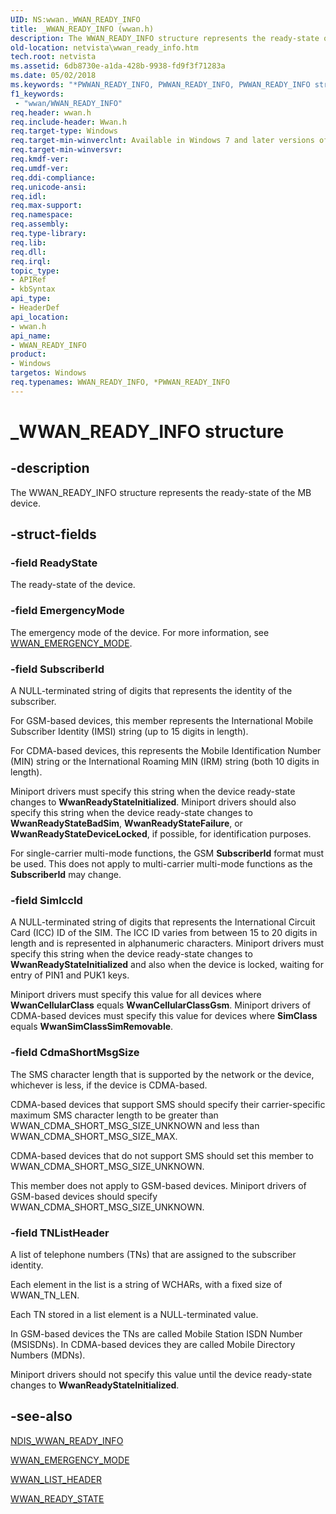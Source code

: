 ```yaml
---
UID: NS:wwan._WWAN_READY_INFO
title: _WWAN_READY_INFO (wwan.h)
description: The WWAN_READY_INFO structure represents the ready-state of the MB device.
old-location: netvista\wwan_ready_info.htm
tech.root: netvista
ms.assetid: 6db8730e-a1da-428b-9938-fd9f3f71283a
ms.date: 05/02/2018
ms.keywords: "*PWWAN_READY_INFO, PWWAN_READY_INFO, PWWAN_READY_INFO structure pointer [Network Drivers Starting with Windows Vista], WWAN_READY_INFO, WWAN_READY_INFO structure [Network Drivers Starting with Windows Vista], WwanRef_8ab0bf23-8ad9-4786-bf5e-013a23d9c16e.xml, _WWAN_READY_INFO, netvista.wwan_ready_info, wwan/PWWAN_READY_INFO, wwan/WWAN_READY_INFO"
f1_keywords:
 - "wwan/WWAN_READY_INFO"
req.header: wwan.h
req.include-header: Wwan.h
req.target-type: Windows
req.target-min-winverclnt: Available in Windows 7 and later versions of Windows.
req.target-min-winversvr: 
req.kmdf-ver: 
req.umdf-ver: 
req.ddi-compliance: 
req.unicode-ansi: 
req.idl: 
req.max-support: 
req.namespace: 
req.assembly: 
req.type-library: 
req.lib: 
req.dll: 
req.irql: 
topic_type:
- APIRef
- kbSyntax
api_type:
- HeaderDef
api_location:
- wwan.h
api_name:
- WWAN_READY_INFO
product:
- Windows
targetos: Windows
req.typenames: WWAN_READY_INFO, *PWWAN_READY_INFO
---
```


# _WWAN_READY_INFO structure


## -description


The WWAN_READY_INFO structure represents the ready-state of the MB device.


## -struct-fields




### -field ReadyState

The ready-state of the device.


### -field EmergencyMode

The emergency mode of the device. For more information, see <a href="https://docs.microsoft.com/windows-hardware/drivers/ddi/wwan/ne-wwan-_wwan_emergency_mode">WWAN_EMERGENCY_MODE</a>.


### -field SubscriberId

A NULL-terminated string of digits that represents the identity of the subscriber.

For GSM-based devices, this member represents the International Mobile Subscriber Identity (IMSI) string (up to 15 digits in length).

For CDMA-based devices, this represents the Mobile Identification Number (MIN) string or the International Roaming MIN (IRM) string (both 10 digits in length).

Miniport drivers must specify this string when the device ready-state changes to <b>WwanReadyStateInitialized</b>. Miniport drivers should also specify this string when the device ready-state changes to <b>WwanReadyStateBadSim</b>, <b>WwanReadyStateFailure</b>, or <b>WwanReadyStateDeviceLocked</b>, if possible, for identification purposes.

For single-carrier multi-mode functions, the GSM <b>SubscriberId</b> format must be used.  This does not apply to multi-carrier multi-mode functions as the <b>SubscriberId</b> may change.


### -field SimIccId

A NULL-terminated string of digits that represents the International Circuit Card (ICC) ID of the SIM. The ICC ID varies from between 15 to 20 digits in length and is represented in alphanumeric characters. Miniport drivers must specify this string when the device ready-state changes to <b>WwanReadyStateInitialized</b> and also when the device is locked, waiting for entry of PIN1 and PUK1 keys.

Miniport drivers must specify this value for all devices where <b>WwanCellularClass</b> equals <b>WwanCellularClassGsm</b>. Miniport drivers of CDMA-based devices must specify this value for devices where <b>SimClass</b> equals <b>WwanSimClassSimRemovable</b>.


### -field CdmaShortMsgSize

The SMS character length that is supported by the network or the device, whichever is less, if the device is CDMA-based.

CDMA-based devices that support SMS should specify their carrier-specific maximum SMS character length to be greater than WWAN_CDMA_SHORT_MSG_SIZE_UNKNOWN and less than WWAN_CDMA_SHORT_MSG_SIZE_MAX.

CDMA-based devices that do not support SMS should set this member to WWAN_CDMA_SHORT_MSG_SIZE_UNKNOWN.

This member does not apply to GSM-based devices. Miniport drivers of GSM-based devices should specify WWAN_CDMA_SHORT_MSG_SIZE_UNKNOWN.


### -field TNListHeader

A list of telephone numbers (TNs) that are assigned to the subscriber identity.

Each element in the list is a string of WCHARs, with a fixed size of WWAN_TN_LEN.

Each TN stored in a list element is a NULL-terminated value.

In GSM-based devices the TNs are called Mobile Station ISDN Number (MSISDNs). In CDMA-based devices they are called Mobile Directory Numbers (MDNs).

Miniport drivers should not specify this value until the device ready-state changes to <b>WwanReadyStateInitialized</b>.


## -see-also




<a href="https://docs.microsoft.com/windows-hardware/drivers/ddi/ndiswwan/ns-ndiswwan-_ndis_wwan_ready_info">NDIS_WWAN_READY_INFO</a>



<a href="https://docs.microsoft.com/windows-hardware/drivers/ddi/wwan/ne-wwan-_wwan_emergency_mode">WWAN_EMERGENCY_MODE</a>



<a href="https://docs.microsoft.com/windows-hardware/drivers/ddi/wwan/ns-wwan-_wwan_list_header">WWAN_LIST_HEADER</a>



<a href="https://docs.microsoft.com/windows-hardware/drivers/ddi/wwan/ne-wwan-_wwan_ready_state">WWAN_READY_STATE</a>
 

 

